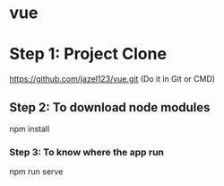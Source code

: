 # vue

# Step 1: Project Clone
 https://github.com/jazel123/vue.git (Do it in Git or CMD)

## Step 2: To download node modules
npm install

### Step 3: To know where the app run
npm run serve





